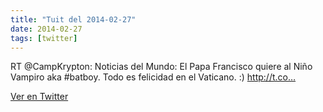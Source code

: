```yaml
---
title: "Tuit del 2014-02-27"
date: 2014-02-27
tags: [twitter]
---
```


RT @CampKrypton: Noticias del Mundo: El Papa Francisco quiere al Niño Vampiro aka #batboy. Todo es felicidad en el Vaticano. :) http://t.co…



[Ver en Twitter](https://twitter.com/i/web/status/439060239108042752)
